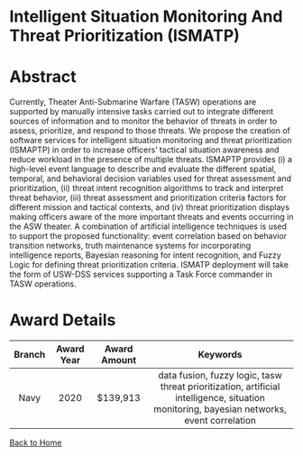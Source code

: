 
Intelligent Situation Monitoring And Threat Prioritization (ISMATP)
===================================================================

# Abstract


Currently, Theater Anti-Submarine Warfare (TASW) operations are supported by manually intensive tasks carried out to integrate different sources of information and to monitor the behavior of threats in order to assess, prioritize, and respond to those threats. We propose the creation of software services for intelligent situation monitoring and threat prioritization (ISMAPTP) in order to increase officers’ tactical situation awareness and reduce workload in the presence of multiple threats. ISMAPTP provides (i) a high-level event language to describe and evaluate the different spatial, temporal, and behavioral decision variables used for threat assessment and prioritization, (ii) threat intent recognition algorithms to track and interpret threat behavior, (iii) threat assessment and prioritization criteria factors for different mission and tactical contexts, and (iv) threat prioritization displays making officers aware of the more important threats and events occurring in the ASW theater. A combination of artificial intelligence techniques is used to support the proposed functionality: event correlation based on behavior transition networks, truth maintenance systems for incorporating intelligence reports, Bayesian reasoning for intent recognition, and Fuzzy Logic for defining threat prioritization criteria. ISMATP deployment will take the form of USW-DSS services supporting a Task Force commander in TASW operations.  

# Award Details

|Branch|Award Year|Award Amount|Keywords|
| :---: | :---: | :---: | :---: |
|Navy|2020|$139,913|data fusion, fuzzy logic, tasw threat prioritization, artificial intelligence, situation monitoring, bayesian networks, event correlation|
  
  


[Back to Home](https://github.com/chrischow/dod_sbir_awards/JH/#2047)
